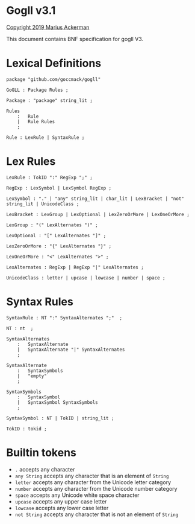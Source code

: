 # Gogll v3.1

[Copyright 2019 Marius Ackerman](License.txt)

This document contains BNF specification for gogll V3. 

# Lexical Definitions
```
package "github.com/goccmack/gogll"

GoGLL : Package Rules ;

Package : "package" string_lit ;

Rules
    :   Rule            
    |   Rule Rules  
    ;

Rule : LexRule | SyntaxRule ;
```

# Lex Rules
```
LexRule : TokID ":" RegExp ";" ;

RegExp : LexSymbol | LexSymbol RegExp ;

LexSymbol : "." | "any" string_lit | char_lit | LexBracket | "not" string_lit | UnicodeClass ;

LexBracket : LexGroup | LexOptional | LexZeroOrMore | LexOneOrMore ;

LexGroup : "(" LexAlternates ")" ;

LexOptional : "[" LexAlternates "]" ;

LexZeroOrMore : "{" LexAlternates "}" ;

LexOneOrMore : "<" LexAlternates ">" ;

LexAlternates : RegExp | RegExp "|" LexAlternates ;

UnicodeClass : letter | upcase | lowcase | number | space ;

```

# Syntax Rules
```
SyntaxRule : NT ":" SyntaxAlternates ";"  ;

NT : nt  ;

SyntaxAlternates
    :   SyntaxAlternate                   
    |   SyntaxAlternate "|" SyntaxAlternates    
    ;

SyntaxAlternate
    :   SyntaxSymbols                     
    |   "empty"                     
    ;

SyntaxSymbols
    :   SyntaxSymbol                      
    |   SyntaxSymbol SyntaxSymbols              
    ;

SyntaxSymbol : NT | TokID | string_lit ;

TokID : tokid ;

```
# Builtin tokens
-   `.` accepts any character
-   `any String` accepts any character that is an element of `String`
-   `letter` accepts any character from the Unicode letter category
-   `number` accepts any character from the Unicode number category
-   `space` accepts any Unicode white space character
-   `upcase` accepts any upper case letter
-   `lowcase` accepts any lower case letter
-   `not String` accepts any character that is not an element of `String`

